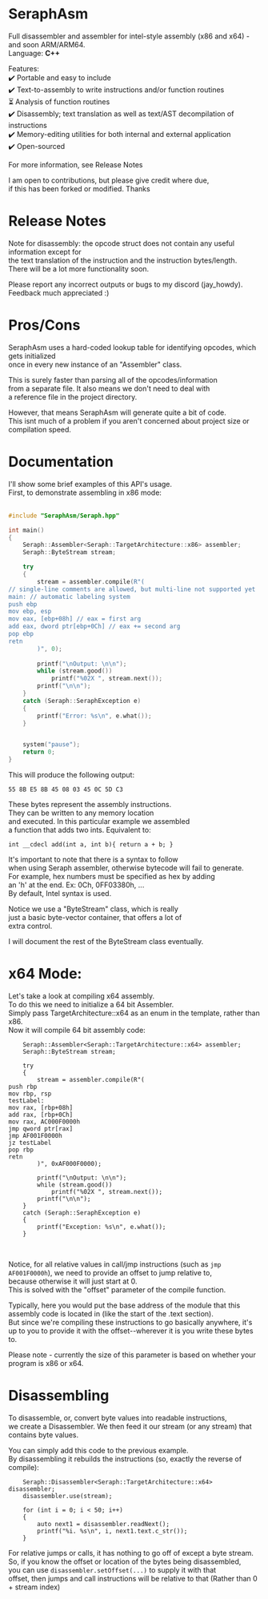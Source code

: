 # SeraphAsm

Full disassembler and assembler for intel-style assembly (x86 and x64) - and soon ARM/ARM64.<br>
Language: <b>C++</b><br>

Features:<br>
✔️ Portable and easy to include<br>
✔️ Text-to-assembly to write instructions and/or function routines<br>
⏳ Analysis of function routines<br>
✔️ Disassembly; text translation as well as text/AST decompilation of instructions<br>
✔️ Memory-editing utilities for both internal and external application<br>
✔️ Open-sourced<br>

For more information, see Release Notes<br>

I am open to contributions, but please give credit where due,<br>
if this has been forked or modified. Thanks<br>

# Release Notes

Note for disassembly: the opcode struct does not contain any useful information except for<br>
the text translation of the instruction and the instruction bytes/length.<br>
There will be a lot more functionality soon.<br>

Please report any incorrect outputs or bugs to my discord (jay_howdy).<br>
Feedback much appreciated :)<br>

# Pros/Cons

SeraphAsm uses a hard-coded lookup table for identifying opcodes, which gets initialized<br>
once in every new instance of an "Assembler" class.<br>

This is surely faster than parsing all of the opcodes/information<br>
from a separate file. It also means we don't need to deal with<br>
a reference file in the project directory.<br>

However, that means SeraphAsm will generate quite a bit of code.<br>
This isnt much of a problem if you aren't concerned about project size or compilation speed.<br>

# Documentation

I'll show some brief examples of this API's usage.<br>
First, to demonstrate assembling in x86 mode:<br>
<br>

```cpp
#include "SeraphAsm/Seraph.hpp"

int main()
{
	Seraph::Assembler<Seraph::TargetArchitecture::x86> assembler;
	Seraph::ByteStream stream;

	try
	{
		stream = assembler.compile(R"(
// single-line comments are allowed, but multi-line not supported yet
main: // automatic labeling system
push ebp
mov ebp, esp
mov eax, [ebp+08h] // eax = first arg
add eax, dword ptr[ebp+0Ch] // eax += second arg
pop ebp
retn
		)", 0);
	
		printf("\nOutput: \n\n");
		while (stream.good())
			printf("%02X ", stream.next());
		printf("\n\n");
	}
	catch (Seraph::SeraphException e)
	{
		printf("Error: %s\n", e.what());
	}


	system("pause");
	return 0;
}
```

This will produce the following output:<br>
```
55 8B E5 8B 45 08 03 45 0C 5D C3
```

These bytes represent the assembly instructions. <br>
They can be written to any memory location<br>
and executed. In this particular example we assembled<br>
a function that adds two ints. Equivalent to:<br>
```
int __cdecl add(int a, int b){ return a + b; }
```

It's important to note that there is a syntax to follow<br>
when using Seraph assembler, otherwise bytecode will fail to generate.<br>
For example, hex numbers must be specified as hex by adding <br>
an 'h' at the end. Ex: 0Ch, 0FF03380h, ...<br>
By default, Intel syntax is used.<br>

Notice we use a "ByteStream" class, which is really<br>
just a basic byte-vector container, that offers a lot of<br>
extra control.<br>

I will document the rest of the ByteStream class eventually.<br>


# x64 Mode:

Let's take a look at compiling x64 assembly.<br>
To do this we need to initialize a 64 bit Assembler.<br>
Simply pass TargetArchitecture::x64 as an enum in the template, rather than x86.<br>
Now it will compile 64 bit assembly code:<br>

```
	Seraph::Assembler<Seraph::TargetArchitecture::x64> assembler;
	Seraph::ByteStream stream;

	try
	{
		stream = assembler.compile(R"(
push rbp
mov rbp, rsp
testLabel:
mov rax, [rbp+08h]
add rax, [rbp+0Ch]
mov rax, AC000F0000h
jmp qword ptr[rax]
jmp AF001F0000h
jz testLabel
pop rbp
retn
		)", 0xAF000F0000);

		printf("\nOutput: \n\n");
		while (stream.good())
			printf("%02X ", stream.next());
		printf("\n\n");
	}
	catch (Seraph::SeraphException e)
	{
		printf("Exception: %s\n", e.what());
	}
```

<br>

Notice, for all relative values in call/jmp instructions (such as `jmp AF001F0000h`), we need to provide an offset to jump relative to,<br>
because otherwise it will just start at 0.<br>
This is solved with the "offset" parameter of the compile function.<br>

Typically, here you would put the base address of the module that this assembly code is located in (like the start of the .text section).<br>
But since we're compiling these instructions to go basically anywhere, it's up to you to provide it with the offset--wherever it is you write these bytes to.<br>

Please note - currently the size of this parameter is based on whether your program is x86 or x64.<br>

# Disassembling

To disassemble, or, convert byte values into readable instructions,<br>
we create a Disassembler. We then feed it our stream (or any stream) that contains byte values.<br>

You can simply add this code to the previous example.<br>
By disassembling it rebuilds the instructions (so, exactly the reverse of compile):<br>


```
    Seraph::Disassembler<Seraph::TargetArchitecture::x64> disassembler;
    disassembler.use(stream);

    for (int i = 0; i < 50; i++)
    {
        auto next1 = disassembler.readNext();
        printf("%i.	%s\n", i, next1.text.c_str());
    }
```

For relative jumps or calls, it has nothing to go off of except a byte stream.<br>
So, if you know the offset or location of the bytes being disassembled,<br>
you can use `disassembler.setOffset(...)` to supply it with that<br>
offset, then jumps and call instructions will be relative to that (Rather than 0 + stream index)<br>

